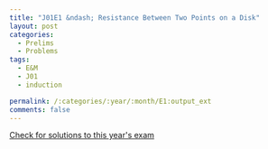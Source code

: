 ```yaml
---
title: "J01E1 &ndash; Resistance Between Two Points on a Disk"
layout: post
categories:
  - Prelims
  - Problems
tags:
  - E&M
  - J01
  - induction

permalink: /:categories/:year/:month/E1:output_ext
comments: false
---
```

<object data="2001J1E.pdf" type="application/pdf" width="100%" height="500"></object>
<div class="message"><a href='https://princetonprelim.com/prelim/6/'>Check for solutions to this year's exam</a></div>